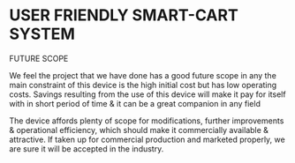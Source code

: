 #  USER FRIENDLY SMART-CART SYSTEM

FUTURE SCOPE

We feel the project that we have done has a good future scope in any the main constraint of this device is the high initial cost but has low operating costs. 
Savings resulting from the use of this device will make it pay for itself with in short period of time & it can be a great companion in any field 
	
 The device affords plenty of scope for modifications, further improvements & operational efficiency, which should make it commercially available & attractive. If taken up for commercial production and marketed properly, we are sure it will be accepted in the industry.
